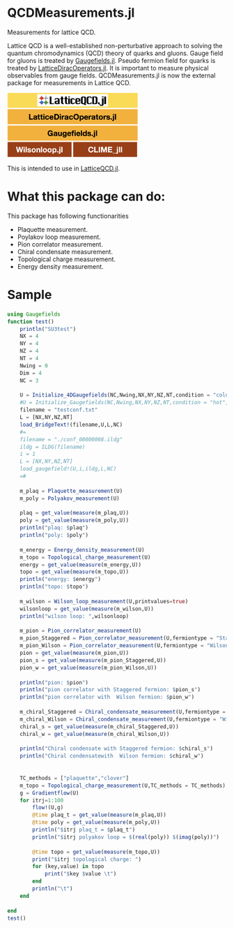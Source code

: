 # QCDMeasurements.jl
Measurements for lattice QCD. 

Lattice QCD is a well-established non-perturbative approach to solving the quantum chromodynamics (QCD) theory of quarks and gluons. 
Gauge field for gluons is treated by [Gaugefields.jl](https://github.com/akio-tomiya/Gaugefields.jl).
Pseudo fermion field for quarks is treated by [LatticeDiracOperators.jl](https://github.com/akio-tomiya/LatticeDiracOperators.jl).
It is important to measure physical observables from gauge fields. 
QCDMeasurements.jl is now the external package for measurements in Lattice QCD. 

<img src="LQCDjl_block.png" width=300> 


This is intended to use in [LatticeQCD.jl](https://github.com/akio-tomiya/LatticeQCD.jl).

# What this package can do:
This package has following functionarities

- Plaquette measurement.
- Poylakov loop measurement.
- Pion correlator measurement.
- Chiral condensate measurement.
- Topological charge measurement.
- Energy density measurement.


# Sample

```julia
using Gaugefields
function test()
    println("SU3test")
    NX = 4
    NY = 4
    NZ = 4
    NT = 4
    Nwing = 0
    Dim = 4
    NC = 3

    U = Initialize_4DGaugefields(NC,Nwing,NX,NY,NZ,NT,condition = "cold")
    #U = Initialize_Gaugefields(NC,Nwing,NX,NY,NZ,NT,condition = "hot",randomnumber="Reproducible")
    filename = "testconf.txt"
    L = [NX,NY,NZ,NT]
    load_BridgeText!(filename,U,L,NC)
    #=
    filename = "./conf_00000008.ildg"
    ildg = ILDG(filename)
    i = 1
    L = [NX,NY,NZ,NT]
    load_gaugefield!(U,i,ildg,L,NC)
    =#

    m_plaq = Plaquette_measurement(U)
    m_poly = Polyakov_measurement(U)

    plaq = get_value(measure(m_plaq,U))
    poly = get_value(measure(m_poly,U))
    println("plaq: $plaq")
    println("poly: $poly")

    m_energy = Energy_density_measurement(U)
    m_topo = Topological_charge_measurement(U)
    energy = get_value(measure(m_energy,U))
    topo = get_value(measure(m_topo,U))
    println("energy: $energy")
    println("topo: $topo")

    m_wilson = Wilson_loop_measurement(U,printvalues=true)
    wilsonloop = get_value(measure(m_wilson,U))
    println("wilson loop: ",wilsonloop)

    m_pion = Pion_correlator_measurement(U)
    m_pion_Staggered = Pion_correlator_measurement(U,fermiontype = "Staggered")
    m_pion_Wilson = Pion_correlator_measurement(U,fermiontype = "Wilson")
    pion = get_value(measure(m_pion,U))
    pion_s = get_value(measure(m_pion_Staggered,U))
    pion_w = get_value(measure(m_pion_Wilson,U))

    println("pion: $pion")
    println("pion correlator with Staggered fermion: $pion_s")
    println("pion correlator with  Wilson fermion: $pion_w")

    m_chiral_Staggered = Chiral_condensate_measurement(U,fermiontype = "Staggered")
    m_chiral_Wilson = Chiral_condensate_measurement(U,fermiontype = "Wilson")
    chiral_s = get_value(measure(m_chiral_Staggered,U))
    chiral_w = get_value(measure(m_chiral_Wilson,U))

    println("Chiral condensate with Staggered fermion: $chiral_s")
    println("Chiral condensatewith  Wilson fermion: $chiral_w")


    TC_methods = ["plaquette","clover"]
    m_topo = Topological_charge_measurement(U,TC_methods = TC_methods)
    g = Gradientflow(U)
    for itrj=1:100
        flow!(U,g)
        @time plaq_t = get_value(measure(m_plaq,U))
        @time poly = get_value(measure(m_poly,U))
        println("$itrj plaq_t = $plaq_t")
        println("$itrj polyakov loop = $(real(poly)) $(imag(poly))")

        @time topo = get_value(measure(m_topo,U))
        print("$itrj topological charge: ")
        for (key,value) in topo
            print("$key $value \t")
        end
        println("\t")
    end

end
test()
```


